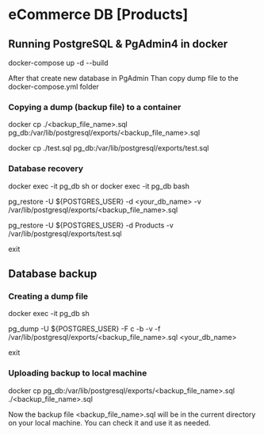 # eCommerce DB [Products]

## Running PostgreSQL & PgAdmin4 in docker
docker-compose up -d --build

After that create new database in PgAdmin
Than copy dump file to the docker-compose.yml folder

### Copying a dump (backup file) to a container
docker cp ./<backup_file_name>.sql pg_db:/var/lib/postgresql/exports/<backup_file_name>.sql

docker cp ./test.sql pg_db:/var/lib/postgresql/exports/test.sql

### Database recovery 

docker exec -it pg_db sh
or
docker exec -it pg_db bash

pg_restore -U ${POSTGRES_USER} -d <your_db_name> -v /var/lib/postgresql/exports/<backup_file_name>.sql

pg_restore -U ${POSTGRES_USER} -d Products -v /var/lib/postgresql/exports/test.sql

exit

## Database backup
### Creating a dump file
docker exec -it pg_db sh

pg_dump -U ${POSTGRES_USER} -F c -b -v -f /var/lib/postgresql/exports/<backup_file_name>.sql <your_db_name>

exit

### Uploading backup to local machine

docker cp pg_db:/var/lib/postgresql/exports/<backup_file_name>.sql ./<backup_file_name>.sql

Now the backup file <backup_file_name>.sql will be in the current directory on your local machine. 
You can check it and use it as needed.
